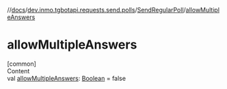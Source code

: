 //[docs](../../../index.md)/[dev.inmo.tgbotapi.requests.send.polls](../index.md)/[SendRegularPoll](index.md)/[allowMultipleAnswers](allow-multiple-answers.md)



# allowMultipleAnswers  
[common]  
Content  
val [allowMultipleAnswers](allow-multiple-answers.md): [Boolean](https://kotlinlang.org/api/latest/jvm/stdlib/kotlin/-boolean/index.html) = false  



